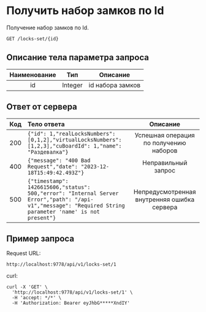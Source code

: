 # Получить набор замков по Id
Получение набор замков по Id.
```
GET /locks-set/{id}
```
## Описание тела параметра запроса
| Наименование |   Тип   |     Описание     |
|:------------:|:-------:|:----------------:|
|      id      | Integer | id набора замков |





## Ответ от сервера
| Код | Тело ответа                                                                                                                                                   |                  Описание                   |
|:---:|:--------------------------------------------------------------------------------------------------------------------------------------------------------------|:-------------------------------------------:|
| 200 | ```{"id": 1,"realLocksNumbers": [0,1,2],"virtualLocksNumbers": [1,2,3],"cuBoardId": 1,"name": "Раздевалка"} ```                                               |   Успешная операция по получению наборов    |
| 400 | ```{"message": "400 Bad Request","date": "2023-12-18T15:49:42.493Z"}```                                                                                       |             Неправильный запрос             |
| 500 | ```{"timestamp": 1426615606,"status": 500,"error": "Internal Server Error","path": "/api-v1","message": "Required String parameter 'name' is not present"}``` | Непредусмотренная внутренняя ошибка сервера |
## Пример запроса
Request URL:
```
http://localhost:9778/api/v1/locks-set/1
```
curl:
```
curl -X 'GET' \
  'http://localhost:9778/api/v1/locks-set/1' \
  -H 'accept: */*' \
  -H 'Authorization: Bearer eyJhbG*****XndIY'
```